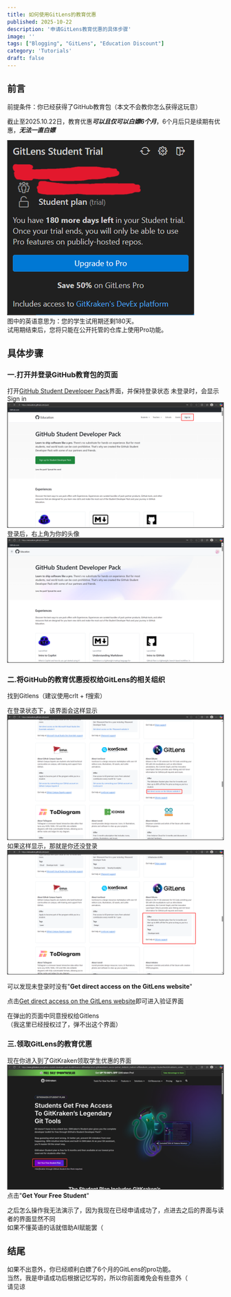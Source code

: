 ```yaml
---
title: 如何使用GitLens的教育优惠
published: 2025-10-22
description: '申请GitLens教育优惠的具体步骤'
image: ''
tags: ["Blogging", "GitLens", "Education Discount"]
category: 'Tutorials'
draft: false 
---
```


## 前言  

前提条件：你已经获得了GitHub教育包（本文不会教你怎么获得这玩意）  

截止至2025.10.22日，教育优惠***可以且仅可以白嫖6个月***，6个月后只是续期有优惠，***无法一直白嫖***  

![VSCode中显示的信息](post1_1.png "VSCode中显示的信息")  
图中的英语意思为：您的学生试用期还剩180天。  
试用期结束后，您将只能在公开托管的仓库上使用Pro功能。  

## 具体步骤  

### 一.打开并登录GitHub教育包的页面  

打开[GitHub Student Developer Pack](https://education.github.com/pack)界面，并保持登录状态
未登录时，会显示Sign in  
![未登录时的界面](post1_2.png "未登录时的界面")  
登录后，右上角为你的头像  
![登录后的界面](post1_3.png "登录后的界面")  

### 二.将GitHub的教育优惠授权给GitLens的相关组织  

找到Gitlens（建议使用crlt + f搜索）  

在登录状态下，该界面会这样显示  
![登录后的界面](post1_4.png "登录后的界面")  
如果这样显示，那就是你还没登录  
![未登录时的界面](post1_5.png "未登录时的界面")  

可以发现未登录时没有"**Get direct access on the GitLens website**"

点击[Get direct access on the GitLens website](https://education.github.com/pack/redeem/gitlens-student)即可进入验证界面  

在弹出的页面中同意授权给Gitlens  
（我这里已经授权过了，弹不出这个界面）  

### 三.领取GitLens的教育优惠

现在你进入到了GitKraken领取学生优惠的界面  
![GitKraken的界面](post1_6.png "GitKraken的界面")  
点击"**Get Your Free Student**"  

之后怎么操作我无法演示了，因为我现在已经申请成功了，点进去之后的界面与读者的界面显然不同  
如果不懂英语的话就借助AI赋能罢（

## 结尾  

如果不出意外，你已经顺利白嫖了6个月的GitLens的pro功能。  
当然，我是申请成功后根据记忆写的，所以你前面难免会有些意外（  
请见谅  
